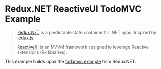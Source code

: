 # Redux.NET ReactiveUI TodoMVC Example

> [Redux.NET] is a predictable state container for .NET apps. Inspired by [redux.js].

> [ReactiveUI] is an MVVM framework designed to leverage Reactive extensions (Rx libraries).

[ReactiveUI]: https://github.com/reactiveui/reactiveui
[Redux.NET]: https://github.com/GuillaumeSalles/redux.NET
[redux.js]: https://github.com/reactjs/redux

This example builds upon the [todomvc example] from Redux.NET.

[todomvc example]: https://github.com/GuillaumeSalles/redux.NET/tree/master/examples/todomvc
